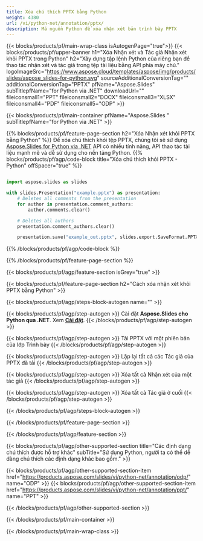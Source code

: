 ```yaml
---
title: Xóa chú thích PPTX bằng Python
weight: 4380
url: /vi/python-net/annotation/pptx/ 
description: Mã nguồn Python để xóa nhận xét bản trình bày PPTX
---
```


{{< blocks/products/pf/main-wrap-class isAutogenPage="true">}}
{{< blocks/products/pf/upper-banner h1="Xóa Nhận xét và Tác giả Nhận xét khỏi PPTX trong Python" h2="Xây dựng tập lệnh Python của riêng bạn để thao tác nhận xét và tác giả trong tệp tài liệu bằng API phía máy chủ." logoImageSrc="https://www.aspose.cloud/templates/aspose/img/products/slides/aspose_slides-for-python.svg" sourceAdditionalConversionTag="" additionalConversionTag="PPTX" pfName="Aspose.Slides" subTitlepfName="for Python via .NET" downloadUrl="" fileiconsmall1="PPT" fileiconsmall2="DOCX" fileiconsmall3="XLSX" fileiconsmall4="PDF" fileiconsmall5="ODP" >}}

{{< blocks/products/pf/main-container pfName="Aspose.Slides " subTitlepfName="for Python via .NET" >}}

{{% blocks/products/pf/feature-page-section  h2="Xóa Nhận xét khỏi PPTX bằng Python" %}}
Để xóa chú thích khỏi tệp PPTX, chúng tôi sẽ sử dụng [Aspose.Slides for Python via .NET](https://products.aspose.com/slides/vi/python-net/) API có nhiều tính năng, API thao tác tài liệu mạnh mẽ và dễ sử dụng cho nền tảng Python.
{{% blocks/products/pf/agp/code-block title="Xóa chú thích khỏi PPTX - Python" offSpacer="true" %}}

```python

import aspose.slides as slides

with slides.Presentation("example.pptx") as presentation:
    # Deletes all comments from the presentation
    for author in presentation.comment_authors:
        author.comments.clear()

    # Deletes all authors
    presentation.comment_authors.clear()

    presentation.save("example_out.pptx", slides.export.SaveFormat.PPTX)
```
{{% /blocks/products/pf/agp/code-block %}}

{{% /blocks/products/pf/feature-page-section %}}

{{< blocks/products/pf/agp/feature-section isGrey="true" >}}

{{< blocks/products/pf/feature-page-section  h2="Cách xóa nhận xét khỏi PPTX bằng Python" >}}

{{< blocks/products/pf/agp/steps-block-autogen name="" >}}

{{< blocks/products/pf/agp/step-autogen >}}
Cài đặt **Aspose.Slides cho Python qua .NET**. Xem [**Cài đặt**](https://docs.aspose.com/slides/python-net/installation/).
{{< /blocks/products/pf/agp/step-autogen >}}

{{< blocks/products/pf/agp/step-autogen >}}
Tải PPTX với một phiên bản của lớp Trình bày
{{< /blocks/products/pf/agp/step-autogen >}}

{{< blocks/products/pf/agp/step-autogen >}}
Lặp lại tất cả các Tác giả của PPTX đã tải
{{< /blocks/products/pf/agp/step-autogen >}}

{{< blocks/products/pf/agp/step-autogen >}}
Xóa tất cả Nhận xét của một tác giả
{{< /blocks/products/pf/agp/step-autogen >}}

{{< blocks/products/pf/agp/step-autogen >}}
Xóa tất cả Tác giả ở cuối
{{< /blocks/products/pf/agp/step-autogen >}}

{{< /blocks/products/pf/agp/steps-block-autogen >}}

{{< /blocks/products/pf/feature-page-section >}}

{{< /blocks/products/pf/agp/feature-section >}}

{{< blocks/products/pf/agp/other-supported-section title="Các định dạng chú thích được hỗ trợ khác" subTitle="Sử dụng Python, người ta có thể dễ dàng chú thích các định dạng khác bao gồm." >}}

{{< blocks/products/pf/agp/other-supported-section-item href="https://products.aspose.com/slides/vi/python-net/annotation/odp/" name="ODP" >}}
{{< blocks/products/pf/agp/other-supported-section-item href="https://products.aspose.com/slides/vi/python-net/annotation/ppt/" name="PPT" >}}

{{< /blocks/products/pf/agp/other-supported-section >}}

{{< /blocks/products/pf/main-container >}}
    
{{< /blocks/products/pf/main-wrap-class >}}